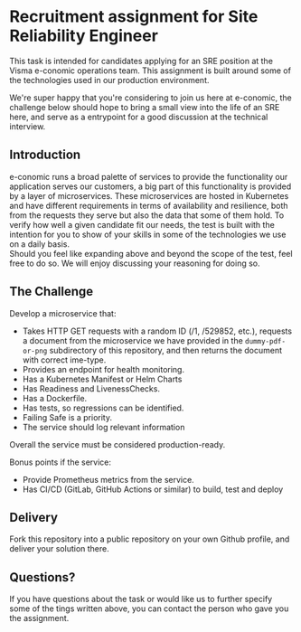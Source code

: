 # Recruitment assignment for Site Reliability Engineer

This task is intended for candidates applying for an SRE position at the Visma 
e-conomic operations team. This assignment is built around some of the 
technologies used in our production environment.

We're super happy that you're considering to join us here at e-conomic, the 
challenge below should hope to bring a small view into the life of an SRE here, 
and serve as a entrypoint for a good discussion at the technical interview.

## Introduction

e-conomic runs a broad palette of services to provide the functionality our 
application serves our customers, a big part of this functionality is provided 
by a layer of microservices.
These microservices are hosted in Kubernetes and have different requirements in 
terms of availability and resilience, both from the requests they serve but also
the data that some of them hold.
To verify how well a given candidate fit our needs, the test is built with the 
intention for you to show of your skills in some of the technologies we use on a
daily basis.  
Should you feel like expanding above and beyond the scope of the test, feel free
to do so. We will enjoy discussing your reasoning for doing so.

## The Challenge

Develop a microservice that:

* Takes HTTP GET requests with a random ID (/1, /529852, etc.), requests a 
  document from the microservice we have provided in the `dummy-pdf-or-png` 
  subdirectory of this repository, and then returns the document with correct 
  ime-type.
* Provides an endpoint for health monitoring.
* Has a Kubernetes Manifest or Helm Charts
* Has Readiness and LivenessChecks.
* Has a Dockerfile.
* Has tests, so regressions can be identified.
* Failing Safe is a priority.
* The service should log relevant information

Overall the service must be considered production-ready.

Bonus points if the service: 

* Provide Prometheus metrics from the service.
* Has CI/CD (GitLab, GitHub Actions or similar) to build, test and deploy

## Delivery

Fork this repository into a public repository on your own Github profile, and 
deliver your solution there.

## Questions?

If you have questions about the task or would like us to further specify some of
the tings written above, you can contact the person who gave you the assignment.
